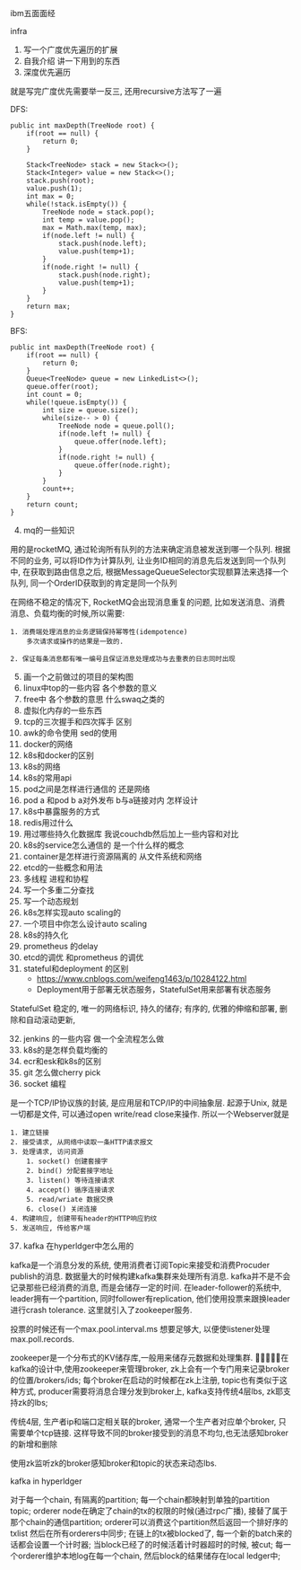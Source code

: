 ibm五面面经

infra

1. 写一个广度优先遍历的扩展
2. 自我介绍 讲一下用到的东西
3. 深度优先遍历

就是写完广度优先需要举一反三, 还用recursive方法写了一遍

DFS: 

    public int maxDepth(TreeNode root) {
        if(root == null) {
            return 0;
        }
        
        Stack<TreeNode> stack = new Stack<>();
        Stack<Integer> value = new Stack<>();
        stack.push(root);
        value.push(1);
        int max = 0;
        while(!stack.isEmpty()) {
            TreeNode node = stack.pop();
            int temp = value.pop();
            max = Math.max(temp, max);
            if(node.left != null) {
                stack.push(node.left);
                value.push(temp+1);
            }
            if(node.right != null) {
                stack.push(node.right);
                value.push(temp+1);
            }
        }
        return max;
    }

BFS:

    public int maxDepth(TreeNode root) {
        if(root == null) {
            return 0;
        }
        Queue<TreeNode> queue = new LinkedList<>();
        queue.offer(root);
        int count = 0;
        while(!queue.isEmpty()) {
            int size = queue.size();
            while(size-- > 0) {
                TreeNode node = queue.poll();
                if(node.left != null) {
                    queue.offer(node.left);
                }
                if(node.right != null) {
                    queue.offer(node.right);
                }
            }
            count++;
        }
        return count;
    }
4. mq的一些知识

用的是rocketMQ, 通过轮询所有队列的方法来确定消息被发送到哪一个队列. 根据不同的业务, 可以将ID作为计算队列, 让业务ID相同的消息先后发送到同一个队列中, 在获取到路由信息之后, 根据MessageQueueSelector实现额算法来选择一个队列, 同一个OrderID获取到的肯定是同一个队列

在网络不稳定的情况下, RocketMQ会出现消息重复的问题, 比如发送消息、消费消息、负载均衡的时候,所以需要:

    1. 消费端处理消息的业务逻辑保持幂等性(idempotence)
        多次请求或操作的结果是一致的. 

    2. 保证每条消息都有唯一编号且保证消息处理成功与去重表的日志同时出现




5. 画一个之前做过的项目的架构图
6. linux中top的一些内容 各个参数的意义
7. free中 各个参数的意思 什么swaq之类的
8. 虚拟化内存的一些东西
9. tcp的三次握手和四次挥手 区别
10. awk的命令使用 sed的使用
11. docker的网络
12. k8s和docker的区别 
13. k8s的网络
14. k8s的常用api
15. pod之间是怎样进行通信的 还是网络
16. pod a 和pod b a对外发布 b与a链接对内 怎样设计
17. k8s中暴露服务的方式
18. redis用过什么
19. 用过哪些持久化数据库 我说couchdb然后加上一些内容和对比
20. k8s的service怎么通信的 是一个什么样的概念
21. container是怎样进行资源隔离的 从文件系统和网络
22. etcd的一些概念和用法
23. 多线程 进程和协程
24. 写一个多重二分查找
25. 写一个动态规划
26. k8s怎样实现auto scaling的
27. 一个项目中你怎么设计auto scaling
28. k8s的持久化
29. prometheus 的delay 
30. etcd的调优 和prometheus 的调优
31. stateful和deployment 的区别 
    + https://www.cnblogs.com/weifeng1463/p/10284122.html
    + Deployment用于部署无状态服务，StatefulSet用来部署有状态服务

StatefulSet 稳定的, 唯一的网络标识, 持久的储存; 有序的, 优雅的伸缩和部署, 删除和自动滚动更新,

32. jenkins 的一些内容 做一个全流程怎么做
33. k8s的是怎样负载均衡的
34. ecr和esk和k8s的区别
35. git 怎么做cherry pick
36. socket 编程

是一个TCP/IP协议族的封装, 是应用层和TCP/IP的中间抽象层. 起源于Unix, 就是一切都是文件, 可以通过open write/read close来操作. 所以一个Webserver就是

    1. 建立链接
    2. 接受请求, 从网络中读取一条HTTP请求报文
    3. 处理请求, 访问资源
        1. socket() 创建套接字
        2. bind() 分配套接字地址
        3. listen() 等待连接请求
        4. accept() 循序连接请求
        5. read/wriate 数据交换
        6. close() 关闭连接
    4. 构建响应, 创建带有header的HTTP响应豹纹
    5. 发送响应, 传给客户端

37. kafka 在hyperldger中怎么用的

kafka是一个消息分发的系统, 使用消费者订阅Topic来接受和消费Procuder publish的消息. 数据量大的时候构建kafka集群来处理所有消息. kafka并不是不会记录那些已经消费的消息, 而是会储存一定的时间. 在leader-follower的系统中, leader拥有一个partition, 同时follower有replication, 他们使用投票来跟换leader进行crash tolerance. 这里就引入了zookeeper服务. 

投票的时候还有一个max.pool.interval.ms 想要足够大, 以便使listener处理max.poll.records. 

zookeeper是一个分布式的KV储存库,一般用来储存元数据和处理集群. 在kafka的设计中,使用zookeeper来管理broker, zk上会有一个专门用来记录broker的位置/brokers/ids; 每个broker在启动的时候都在zk上注册, topic也有类似于这种方式, producer需要将消息合理分发到broker上, kafka支持传统4层lbs, zk耶支持zk的lbs; 

传统4层, 生产者ip和端口定相关联的broker, 通常一个生产者对应单个broker, 只需要单个tcp链接. 这样导致不同的broker接受到的消息不均匀,也无法感知broker的新增和删除

使用zk监听zk的broker感知broker和topic的状态来动态lbs. 

kafka in hyperldger

对于每一个chain, 有隔离的partition; 每一个chain都映射到单独的partition topic; orderer node在确定了chain的tx的权限的时候(通过rpc广播), 接替了属于那个chain的通信partition; orderer可以消费这个partition然后返回一个排好序的txlist 然后在所有orderers中同步; 在链上的tx被blocked了, 每一个新的batch来的话都会设置一个计时器; 当block已经了的时候活着计时器超时的时候, 被cut; 每一个orderer维护本地log在每一个chain, 然后block的结果储存在local ledger中; 